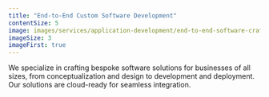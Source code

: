 ```yaml
---
title: "End-to-End Custom Software Development"
contentSize: 5
image: images/services/application-development/end-to-end-software-craft.jpg
imageSize: 3
imageFirst: true
---
```

We specialize in crafting bespoke software solutions for businesses of all sizes, from 
conceptualization and design to development and deployment. Our solutions are cloud-ready 
for seamless integration.
